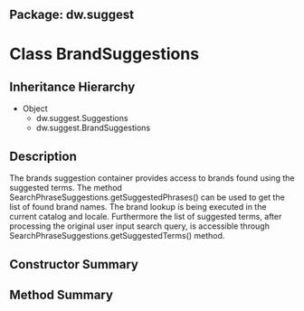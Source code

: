 ## Package: dw.suggest

# Class BrandSuggestions

## Inheritance Hierarchy

- Object
  - dw.suggest.Suggestions
  - dw.suggest.BrandSuggestions

## Description

The brands suggestion container provides access to brands found using the suggested terms. The method SearchPhraseSuggestions.getSuggestedPhrases() can be used to get the list of found brand names. The brand lookup is being executed in the current catalog and locale. Furthermore the list of suggested terms, after processing the original user input search query, is accessible through SearchPhraseSuggestions.getSuggestedTerms() method.

## Constructor Summary

## Method Summary
